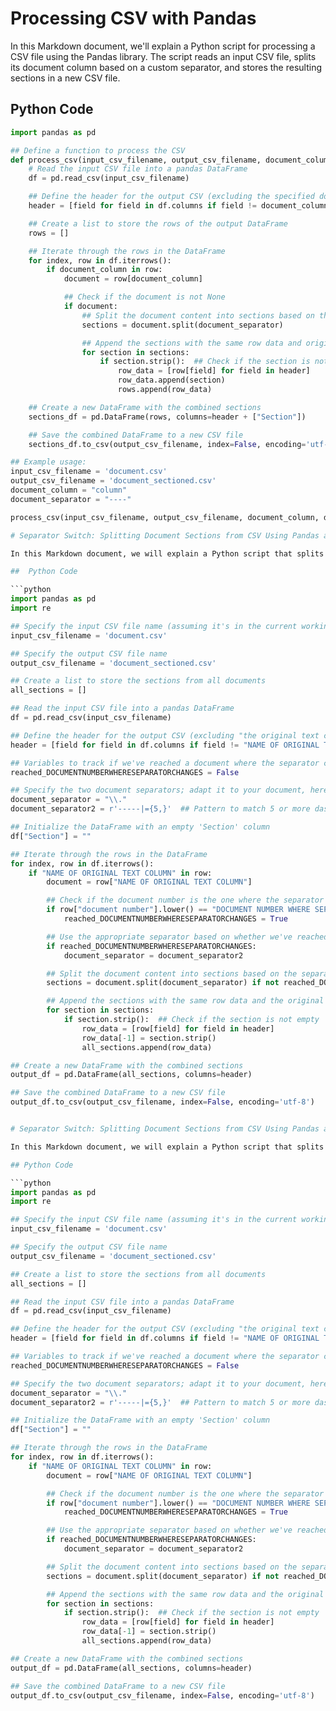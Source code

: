# Processing CSV with Pandas

In this Markdown document, we'll explain a Python script for processing a CSV file using the Pandas library. The script reads an input CSV file, splits its document column based on a custom separator, and stores the resulting sections in a new CSV file.

## Python Code

```python
import pandas as pd

## Define a function to process the CSV
def process_csv(input_csv_filename, output_csv_filename, document_column, document_separator):
    # Read the input CSV file into a pandas DataFrame
    df = pd.read_csv(input_csv_filename)

    ## Define the header for the output CSV (excluding the specified document column)
    header = [field for field in df.columns if field != document_column]

    ## Create a list to store the rows of the output DataFrame
    rows = []

    ## Iterate through the rows in the DataFrame
    for index, row in df.iterrows():
        if document_column in row:
            document = row[document_column]

            ## Check if the document is not None
            if document:
                ## Split the document content into sections based on the custom separator
                sections = document.split(document_separator)

                ## Append the sections with the same row data and original document
                for section in sections:
                    if section.strip():  ## Check if the section is not empty
                        row_data = [row[field] for field in header]
                        row_data.append(section)
                        rows.append(row_data)

    ## Create a new DataFrame with the combined sections
    sections_df = pd.DataFrame(rows, columns=header + ["Section"])

    ## Save the combined DataFrame to a new CSV file
    sections_df.to_csv(output_csv_filename, index=False, encoding='utf-8')

## Example usage:
input_csv_filename = 'document.csv'
output_csv_filename = 'document_sectioned.csv'
document_column = "column"
document_separator = "----"

process_csv(input_csv_filename, output_csv_filename, document_column, document_separator)

# Separator Switch: Splitting Document Sections from CSV Using Pandas and Regular Expressions

In this Markdown document, we will explain a Python script that splits document sections from a CSV file using the Pandas library and regular expressions. The script reads an input CSV file, determines the section separator dynamically based on the content of the document, and saves the sections to a new CSV file.

##  Python Code

```python
import pandas as pd
import re

## Specify the input CSV file name (assuming it's in the current working directory)
input_csv_filename = 'document.csv'

## Specify the output CSV file name
output_csv_filename = 'document_sectioned.csv'

## Create a list to store the sections from all documents
all_sections = []

## Read the input CSV file into a pandas DataFrame
df = pd.read_csv(input_csv_filename)

## Define the header for the output CSV (excluding "the original text column")
header = [field for field in df.columns if field != "NAME OF ORIGINAL TEXT COLUMN"] + ["Section"]

## Variables to track if we've reached a document where the separator changes
reached_DOCUMENTNUMBERWHERESEPARATORCHANGES = False

## Specify the two document separators; adapt it to your document, here are 2 examples
document_separator = "\\."
document_separator2 = r'-----|={5,}'  ## Pattern to match 5 or more dashes or 5 or more equal signs

## Initialize the DataFrame with an empty 'Section' column
df["Section"] = ""

## Iterate through the rows in the DataFrame
for index, row in df.iterrows():
    if "NAME OF ORIGINAL TEXT COLUMN" in row:
        document = row["NAME OF ORIGINAL TEXT COLUMN"]

        ## Check if the document number is the one where the separator changes (in lowercase)
        if row["document number"].lower() == "DOCUMENT NUMBER WHERE SEPARATOR CHANGES":
            reached_DOCUMENTNUMBERWHERESEPARATORCHANGES = True

        ## Use the appropriate separator based on whether we've reached the document where the separator changes
        if reached_DOCUMENTNUMBERWHERESEPARATORCHANGES:
            document_separator = document_separator2

        ## Split the document content into sections based on the separator
        sections = document.split(document_separator) if not reached_DOCUMENTNUMBERWHERESEPARATORCHANGES else re.split(document_separator2, document)

        ## Append the sections with the same row data and the original document
        for section in sections:
            if section.strip():  ## Check if the section is not empty
                row_data = [row[field] for field in header]
                row_data[-1] = section.strip()
                all_sections.append(row_data)

## Create a new DataFrame with the combined sections
output_df = pd.DataFrame(all_sections, columns=header)

## Save the combined DataFrame to a new CSV file
output_df.to_csv(output_csv_filename, index=False, encoding='utf-8')


# Separator Switch: Splitting Document Sections from CSV Using Pandas and Regular Expressions

In this Markdown document, we will explain a Python script that splits document sections from a CSV file using the Pandas library and regular expressions. The script reads an input CSV file, determines the section separator dynamically based on the content of the document, and saves the sections to a new CSV file.

## Python Code

```python
import pandas as pd
import re

## Specify the input CSV file name (assuming it's in the current working directory)
input_csv_filename = 'document.csv'

## Specify the output CSV file name
output_csv_filename = 'document_sectioned.csv'

## Create a list to store the sections from all documents
all_sections = []

## Read the input CSV file into a pandas DataFrame
df = pd.read_csv(input_csv_filename)

## Define the header for the output CSV (excluding "the original text column")
header = [field for field in df.columns if field != "NAME OF ORIGINAL TEXT COLUMN"] + ["Section"]

## Variables to track if we've reached a document where the separator changes
reached_DOCUMENTNUMBERWHERESEPARATORCHANGES = False

## Specify the two document separators; adapt it to your document, here are 2 examples
document_separator = "\\."
document_separator2 = r'-----|={5,}'  ## Pattern to match 5 or more dashes or 5 or more equal signs

## Initialize the DataFrame with an empty 'Section' column
df["Section"] = ""

## Iterate through the rows in the DataFrame
for index, row in df.iterrows():
    if "NAME OF ORIGINAL TEXT COLUMN" in row:
        document = row["NAME OF ORIGINAL TEXT COLUMN"]

        ## Check if the document number is the one where the separator changes (in lowercase)
        if row["document number"].lower() == "DOCUMENT NUMBER WHERE SEPARATOR CHANGES":
            reached_DOCUMENTNUMBERWHERESEPARATORCHANGES = True

        ## Use the appropriate separator based on whether we've reached the document where the separator changes
        if reached_DOCUMENTNUMBERWHERESEPARATORCHANGES:
            document_separator = document_separator2

        ## Split the document content into sections based on the separator
        sections = document.split(document_separator) if not reached_DOCUMENTNUMBERWHERESEPARATORCHANGES else re.split(document_separator2, document)

        ## Append the sections with the same row data and the original document
        for section in sections:
            if section.strip():  ## Check if the section is not empty
                row_data = [row[field] for field in header]
                row_data[-1] = section.strip()
                all_sections.append(row_data)

## Create a new DataFrame with the combined sections
output_df = pd.DataFrame(all_sections, columns=header)

## Save the combined DataFrame to a new CSV file
output_df.to_csv(output_csv_filename, index=False, encoding='utf-8')

